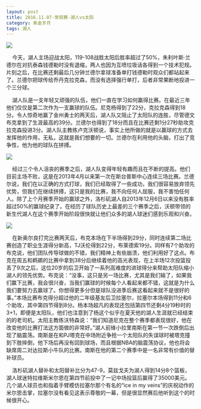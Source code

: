 ```yaml
---
layout: post
title: 2016.11.07-常规赛-湖人vs太阳
category: 紫金岁月
tags: 湖人
---
```



![](http://offfjcibp.bkt.clouddn.com/CwoorAQVEAAdZ3B.jpg)

&nbsp;&nbsp;&nbsp;&nbsp;今天，湖人主场迎战太阳，119-108战胜太阳后胜率超过了50%，朱利叶斯·兰德尔在对抗泰森钱德勒时没有退缩，两人也因为互喷垃圾话各得到一个技术犯规。片刻之后，在比赛还剩最后几分钟兰德尔拿球准备单打钱德勒时观众们都站起来了。兰德尔把球传给乔丹克拉克森，而没有选择强行单打，后者非常果断地投进一个三分球。

&nbsp;&nbsp;&nbsp;&nbsp;湖人队是一支年轻又顽强的队伍，他们一直在学习如何赢得比赛。在最近三年他们仅仅是第二次作为一支赢球的队伍。尼克杨得到了22分，克拉克森得到18分。令人惊奇地赢了金州勇士的两天后，湖人队又阻止了太阳队的连胜，尽管德文布克拿到了生涯最高的39分。兰德尔也得到了18分而且在比赛还剩1分27秒助攻克拉克森投进3分。湖人队主教练卢克沃顿说，事实上他所做的就是以赢球的方式去发挥他的作用，无私，这就是我们想要的一切。兰德尔在利用他的头脑，打出了竞争性，他为他的球队在拼搏。

![](http://offfjcibp.bkt.clouddn.com/QQ%E6%88%AA%E5%9B%BE20161108233738.png)

&nbsp;&nbsp;&nbsp;&nbsp;经过三个令人沮丧的赛季之后，湖人队变得年轻有趣而且在不断的提高。他们目前主场不败，这是在2013年4月以来第一次在斯台普斯中心连续三场比赛。兰德尔说，我们在以正确的方式打球，我们已经取得了一些成功，我们很容易放弃领先优势，但我们在继续拼搏，这只是我的比赛，我不向任何人屈服，我不害怕任何人。除了上个月赛季开始的赢球之外，洛杉矶湖人自2013年12月6日以来没有胜率超过50%的赢球纪录了。在经历了球队历史上最差的三个赛季之后，沃顿带领的新生代湖人在这个赛季开始阶段很快就让他们众多的湖人球迷们感到乐观和兴奋。

![](http://offfjcibp.bkt.clouddn.com/Cwo7qDWVQAA2OK-.jpg)

&nbsp;&nbsp;&nbsp;&nbsp;在新奥尔良打完比赛两天后，布克本场在下半场得到29分，同时连续第二场比赛创造了职业生涯得分新高，TJ沃伦得到22分，布莱德索19分。同样有7个助攻的布克说，他们团队传导球做的不错，我们精神上有些崩溃，他们利用好了这点。布克在周五和鹈鹕的比赛中拿到38分后继续着他的高光表现，在上半场12次投篮投丢了9次之后，这位20岁的后卫开始了一系列高难度的进球得分来帮助太阳队缩小湖人的领先优势。布克说：“没事，这只是另一场比赛，尤其是我们输了，如果我们赢下比赛，我会很兴奋，当我们赢球的时候每个人看起来都不错，这就是为什么我们要努力去赢球了。你想得更多分但是球队没进季后赛这看起来就不是很好的事。”本场比赛布克得分超过他的二年级基友后卫拉塞尔，拉塞尔本场得到11分和6个助攻，其中第四节得到8分。杨本场超凡的表现还包括第四节还剩4分19秒时的3+1，即便是太阳队，他们也注意到了杨这个似乎在夏天他的湖人生涯就已经结束的的老司机。太阳主教练沃特森说：“我们知道尼克在整个赛季都表现很好，他在改变他的比赛打法这方面做的非常好。”湖人前锋小拉里南斯在第一节一次跌倒后出现了脑震荡。南斯是在和PJ塔克在中场附近争抢一个太阳队的失误球时被塔克撞到下肢摔倒，他下场后再没有回到球场，而且根据NBA的脑震荡协议，他也将会缺席周二对达拉斯小牛队的比赛。南斯在他的第二个赛季中是一名非常有价值的替补球员。

&nbsp;&nbsp;&nbsp;&nbsp;洛杉矶湖人替补和太阳替补比分为47-9，莫兹戈夫为湖人得到14分8个篮板，湖人球迷特拉维斯米尔恩在第四节前投中了一记中场投篮后赢得了35000美元。几个湖人球员也和指着手臂模仿拉塞尔那个有名的“ice in my veins”的庆祝动作的米尔恩击掌，拉塞尔没有看见这表示尊敬的一幕，但是很显然赛后他听到这个的时候很开心。